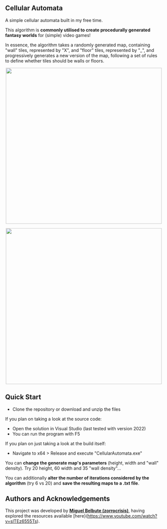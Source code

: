 ## **Cellular Automata**
A simple cellular automata built in my free time.

This algorithm is **commonly utilised to create procedurally generated fantasy worlds** for (simple) video games!

In essence, the algorithm takes a randomly generated map, containing "wall" tiles, represented by "X", and "floor" tiles, represented by "_", and progressively generates a new version of the map, following a set of rules to define whether tiles should be walls or floors.

<p align="center">
  <img src="https://github.com/user-attachments/assets/7754b686-9d88-4984-88df-331ddd8a39ca" width=500/>
</p>

<p align="center">
  <img src="https://github.com/user-attachments/assets/7da0dc24-5a8c-40c7-b218-bdaafdca09bb" width=500/>
</p>


## **Quick Start**
- Clone the repository or download and unzip the files

If you plan on taking a look at the source code:
- Open the solution in Visual Studio (last tested with version 2022)
- You can run the program with F5

If you plan on just taking a look at the build itself:
- Navigate to x64 > Release and execute "CellularAutomata.exe"

You can **change the generate map's parameters** (height, width and "wall" density). Try 20 height, 60 width and 35 "wall density"...

You can additionally **alter the number of iterations considered by the algorithm** (try 6 vs 20) and **save the resulting maps to a .txt file**.


## **Authors and Acknowledgements**
This project was developed by **[Miguel Belbute (zorrocrisis)](https://github.com/zorrocrisis)**, having explored the resources available [here}(https://www.youtube.com/watch?v=slTEz6555Ts).
